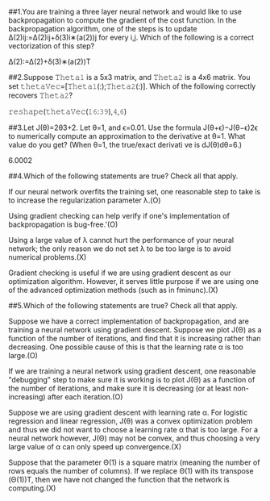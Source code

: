 ##1.You are training a three layer neural network and would like to use backpropagation to compute the gradient of the cost function. In the backpropagation algorithm, one of the steps is to update
Δ(2)ij:=Δ(2)ij+δ(3)i∗(a(2))j
for every i,j. Which of the following is a correct vectorization of this step?

Δ(2):=Δ(2)+δ(3)∗(a(2))T

##2.Suppose 𝚃𝚑𝚎𝚝𝚊𝟷 is a 5x3 matrix, and 𝚃𝚑𝚎𝚝𝚊𝟸 is a 4x6 matrix. You set 𝚝𝚑𝚎𝚝𝚊𝚅𝚎𝚌=[𝚃𝚑𝚎𝚝𝚊𝟷(:);𝚃𝚑𝚎𝚝𝚊𝟸(:)]. Which of the following correctly recovers 𝚃𝚑𝚎𝚝𝚊𝟸?

𝚛𝚎𝚜𝚑𝚊𝚙𝚎(𝚝𝚑𝚎𝚝𝚊𝚅𝚎𝚌(𝟷𝟼:𝟹𝟿),𝟺,𝟼)


##3.Let J(θ)=2θ3+2. Let θ=1, and ϵ=0.01. Use the formula J(θ+ϵ)−J(θ−ϵ)2ϵ to numerically compute an approximation to the derivative at θ=1. What value do you get? (When θ=1, the true/exact derivati ve is dJ(θ)dθ=6.)

6.0002

##4.Which of the following statements are true? Check all that apply.

If our neural network overfits the training set, one reasonable step to take is to increase the regularization parameter λ.(O)

Using gradient checking can help verify if one's implementation of backpropagation is bug-free.'(O)

Using a large value of λ cannot hurt the performance of your neural network; the only reason we do not set λ to be too large is to avoid numerical problems.(X)

Gradient checking is useful if we are using gradient descent as our optimization algorithm. However, it serves little purpose if we are using one of the advanced optimization methods (such as in fminunc).(X)


##5.Which of the following statements are true? Check all that apply.

Suppose we have a correct implementation of backpropagation, and are training a neural network using gradient descent. Suppose we plot J(Θ) as a function of the number of iterations, and find that it is increasing rather than decreasing. One possible cause of this is that the learning rate α is too large.(O)

If we are training a neural network using gradient descent, one reasonable "debugging" step to make sure it is working is to plot J(Θ) as a function of the number of iterations, and make sure it is decreasing (or at least non-increasing) after each iteration.(O)

Suppose we are using gradient descent with learning rate α. For logistic regression and linear regression, J(θ) was a convex optimization problem and thus we did not want to choose a learning rate α that is too large. For a neural network however, J(Θ) may not be convex, and thus choosing a very large value of α can only speed up convergence.(X)

Suppose that the parameter Θ(1) is a square matrix (meaning the number of rows equals the number of columns). If we replace Θ(1) with its transpose (Θ(1))T, then we have not changed the function that the network is computing.(X)


